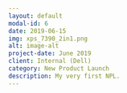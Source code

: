 ```yaml
---
layout: default
modal-id: 6
date: 2019-06-15
img: xps_7390_2in1.png
alt: image-alt
project-date: June 2019
client: Internal (Dell)
category: New Product Launch
description: My very first NPL.
---
```

